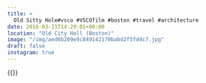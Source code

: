 ```yaml
---
title: >
  Old Sitty Hole#vsco #VSCOfilm #boston #travel #architecture
date: 2016-03-21T14:29:01+00:00
location: "Old City Hall (Boston)"
image: "/img/aed6b209e9c849142170babd2f5fd4c7.jpg"
draft: false
instagram: true
---
```


{{<photo src="/img/aed6b209e9c849142170babd2f5fd4c7.jpg">}}
